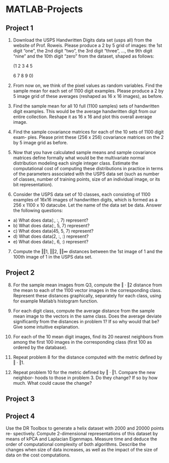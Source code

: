 # MATLAB-Projects

## Project 1


1. Download the USPS Handwritten Digits data set (usps all) from the website of
Prof. Roweis. Please produce a 2 by 5 grid of images: the 1st digit “one”, the 2nd
digit “two”, the 3rd digit “three”, ..., the 9th digit “nine” and the 10th digit “zero”
from the dataset, shaped as follows:


    (1 2 3 4 5


    6 7 8 9 0)


2. From now on, we think of the pixel values as random variables. Find the sample
mean for each set of 1100 digit examples. Please produce a 2 by 5 image grid of these
averages (reshaped as 16 x 16 images), as before. 


3. Find the sample mean for all 10 full (1100 samples) sets of handwritten digit
examples. This would be the average handwritten digit from our entire collection.
Reshape it as 16 x 16 and plot this overall average image.


4. Find the sample covariance matrices for each of the 10 sets of 1100 digit exam-
ples. Please print these (256 x 256) covariance matrices on the 2 by 5 image grid as
before.


5. Now that you have calculated sample means and sample covariance matrices
define formally what would be the multivariate normal distribution modeling each
single integer class. Estimate the computational cost of computing these distributions
in practice in terms of the parameters associated with the USPS data set (such as
number of classes, number of training points, size of an individual image, or its bit
representation).


6. Consider the USPS data set of 10 classes, each consisting of 1100 examples of
16x16 images of handwritten digits, which is formed as a 256 x 1100 x 10 datacube.
Let the name of the data set be data. Answer the following questions:
- a) What does data(:, :, 7) represent?
- b) What does data(:, 5, 7) represent?
- c) What does data(45, 5, 7) represent?
- d) What does data(2, :, :) represent?
- e) What does data(:, 6, :) represent?



7. Compute the ‖‖1, ‖‖2, ‖‖∞ distances between the 1st image of 1 and the 100th
image of 1 in the USPS data set.


## Project 2
8. For the sample mean images from Q3, compute the ‖ · ‖2 distance
from the mean to each of the 1100 vector images in the corresponding class. Represent
these distances graphically, separately for each class, using for example Matlab’s
histogram function.


9. For each digit class, compute the average distance from the sample mean image
to the vectors in the same class. Does the average deviate significantly from the
distances in problem 1? If so why would that be? Give some intuitive explanation.



10. For each of the 10 mean digit images, find its 20 nearest neighbors from among
the first 100 images in the corresponding class (first 100 as ordered by the database).


11. Repeat problem 8 for the distance computed with the metric defined by ‖ · ‖1.

   
12. Repeat problem 10 for the metric defined by ‖ · ‖1. Compare the new neighbor-
hoods to those in problem 3. Do they change? If so by how much. What could cause
the change?

## Project 3


## Project 4
Use the DR Toolbox to generate a helix dataset with 2000 and 20000 points re-
spectively. Compute 2-dimensional representations of this dataset by means of kPCA
and Laplacian Eigenmaps. Measure time and deduce the order of computational
complexity of both algorithms.
Describe the changes when size of data increases, as well as the impact of the size
of data on the cost computations.
